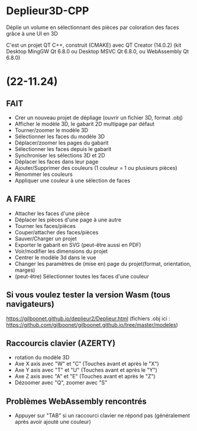 #  Deplieur3D-CPP
Déplie un volume en sélectionnant des pièces par coloration des faces grâce à une UI en 3D

C'est un projet QT C++, construit (CMAKE) avec QT Creator (14.0.2)
(kit Desktop MingGW Qt 6.8.0 ou Desktop MSVC Qt 6.8.0, ou  WebAssembly Qt 6.8.0)

# (22-11.24)
## FAIT
- Crer un nouveau projet de dépliage (ouvrir un fichier 3D, format .obj)
- Afficher le modèle 3D, le gabarit 2D multipage par défaut
- Tourner/zoomer le modèle 3D
- Sélectionner les faces du modèle 3D
- Déplacer/zoomer les pages du gabarit
- Sélectionner les faces depuis le gabarit
- Synchroniser les sélections 3D et 2D
- Déplacer les faces dans leur page
- Ajouter/Supprimer des couleurs (1 couleur = 1 ou plusieurs pièces)
- Renommer les couleurs
- Appliquer une couleur à une sélection de faces

## A FAIRE
- Attacher les faces d'une pièce
- Déplacer les pièces d'une page à une autre
- Tourner les faces/pièces
- Couper/attacher des faces/pièces
- Sauver/Charger un projet
- Exporter le gabarit en SVG (peut-être aussi en PDF)
- Voir/modifier les dimensions du projet
- Centrer le modèle 3d dans le vue
- Changer les paramètres de (mise en) page du projet(format, orientation, marges)
- (peut-être) Sélectionner toutes les faces d'une couleur

## Si vous voulez tester la version Wasm (tous navigateurs)
https://gilboonet.github.io/deplieur2/Deplieur.html
(fichiers .obj ici : https://github.com/gilboonet/gilboonet.github.io/tree/master/modeles)

## Raccourcis clavier (AZERTY)

- rotation du modèle 3D
- Axe X axis avec "W" et "C" (Touches avant et après le "X")
- Axe Y axis avec "T" et "U" (Touches avant et après le "Y")
- Axe Z axis avec "A" et "E" (Touches avant et après le "Z")
- Dézoomer avec "Q", zoomer avec "S"

## Problèmes WebAssembly rencontrés
- Appuyer sur "TAB" si un raccourci clavier ne répond pas (généralement après avoir ajouté une couleur)
